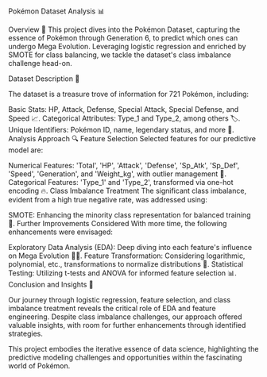 Pokémon Dataset Analysis 📊

Overview 🌟
This project dives into the Pokémon Dataset, capturing the essence of Pokémon through Generation 6, to predict which ones can undergo Mega Evolution. Leveraging logistic regression and enriched by SMOTE for class balancing, we tackle the dataset's class imbalance challenge head-on.

Dataset Description 📁

The dataset is a treasure trove of information for 721 Pokémon, including:

Basic Stats: HP, Attack, Defense, Special Attack, Special Defense, and Speed 📈.
Categorical Attributes: Type_1 and Type_2, among others 🏷️.
Unique Identifiers: Pokémon ID, name, legendary status, and more 🔑.
Analysis Approach 🔍
Feature Selection
Selected features for our predictive model are:

Numerical Features: 'Total', 'HP', 'Attack', 'Defense', 'Sp_Atk', 'Sp_Def', 'Speed', 'Generation', and 'Weight_kg', with outlier management 📏.
Categorical Features: 'Type_1' and 'Type_2', transformed via one-hot encoding 🔥.
Class Imbalance Treatment
The significant class imbalance, evident from a high true negative rate, was addressed using:

SMOTE: Enhancing the minority class representation for balanced training 🔄.
Further Improvements Considered
With more time, the following enhancements were envisaged:

Exploratory Data Analysis (EDA): Deep diving into each feature's influence on Mega Evolution 🕵️‍♂️.
Feature Transformation: Considering logarithmic, polynomial, etc., transformations to normalize distributions 🔧.
Statistical Testing: Utilizing t-tests and ANOVA for informed feature selection 📊.
Conclusion and Insights 📌


Our journey through logistic regression, feature selection, and class imbalance treatment reveals the critical role of EDA and feature engineering. Despite class imbalance challenges, our approach offered valuable insights, with room for further enhancements through identified strategies.

This project embodies the iterative essence of data science, highlighting the predictive modeling challenges and opportunities within the fascinating world of Pokémon.
